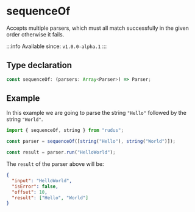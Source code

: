 # sequenceOf

Accepts multiple parsers, which must all match successfully in the given order otherwise it fails.

:::info
Available since: `v1.0.0-alpha.1`
:::

## Type declaration

```ts
const sequenceOf: (parsers: Array<Parser>) => Parser;
```

## Example

In this example we are going to parse the string `"Hello"` followed by the string `"World"`.

```ts
import { sequenceOf, string } from "rudus";

const parser = sequenceOf([string("Hello"), string("World")]);

const result = parser.run("HelloWorld");
```

The `result` of the parser above will be:

```json
{
  "input": "HelloWorld",
  "isError": false,
  "offset": 10,
  "result": ["Hello", "World"]
}
```
